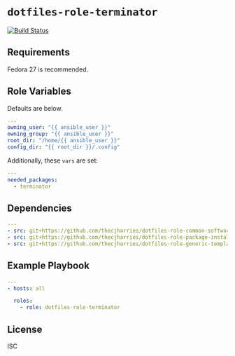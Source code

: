 # `dotfiles-role-terminator`

[![Build Status](https://travis-ci.org/thecjharries/dotfiles-role-terminator.svg?branch=master)](https://travis-ci.org/thecjharries/dotfiles-role-terminator)

## Requirements

Fedora 27 is recommended.

## Role Variables

Defaults are below.

```yml
---
owning_user: "{{ ansible_user }}"
owning_group: "{{ ansible_user }}"
root_dir: "/home/{{ ansible_user }}"
config_dir: "{{ root_dir }}/.config"
```

Additionally, these `vars` are set:

```yml
---
needed_packages:
  - terminator
```

## Dependencies

```yml
---
- src: git+https://github.com/thecjharries/dotfiles-role-common-software.git
- src: git+https://github.com/thecjharries/dotfiles-role-package-installer.git
- src: git+https://github.com/thecjharries/dotfiles-role-generic-template.git
```

## Example Playbook

```yml
---
- hosts: all

  roles:
    - role: dotfiles-role-terminator
```

## License

ISC
